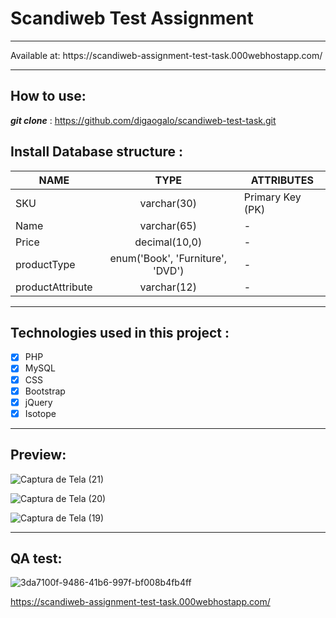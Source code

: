 # Scandiweb Test Assignment
<hr>
Available at: https://scandiweb-assignment-test-task.000webhostapp.com/
<hr>

## How to use:

***git clone*** : https://github.com/digaogalo/scandiweb-test-task.git

## Install Database structure :

| NAME  | TYPE                             | ATTRIBUTES       |
|-----------------|:--------------------------------:|-----------------|
| SKU             | varchar(30)                      | Primary Key (PK) |
| Name            | varchar(65)                      | -               |
| Price           | decimal(10,0)                    | -               |
| productType     | enum('Book', 'Furniture', 'DVD') | -               |
| productAttribute| varchar(12)                      | -               |
<hr>

## Technologies used in this project :

- [x] PHP
- [x] MySQL
- [x] CSS
- [x] Bootstrap
- [x] jQuery
- [x] Isotope
<hr>

## Preview: 

![Captura de Tela (21)](https://user-images.githubusercontent.com/101463566/236457210-296609a2-a730-4a54-adc0-b5a2f973b480.png)

![Captura de Tela (20)](https://user-images.githubusercontent.com/101463566/236457225-7501de63-64c7-48a1-be3b-b7e6cdf04d65.png)

![Captura de Tela (19)](https://user-images.githubusercontent.com/101463566/236457239-37b51255-f552-4e4c-a56c-8a8de9f38d74.png)

<hr>

## QA test:

![3da7100f-9486-41b6-997f-bf008b4fb4ff](https://user-images.githubusercontent.com/101463566/236457430-35f4925c-7733-462a-b178-de0b63cdd213.png)


https://scandiweb-assignment-test-task.000webhostapp.com/
